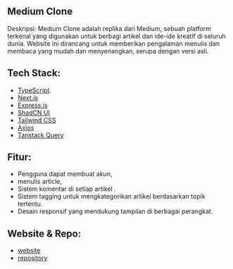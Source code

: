 ## Medium Clone

Deskripsi: Medium Clone adalah replika dari Medium, sebuah platform terkenal yang digunakan untuk berbagi artikel dan ide-ide kreatif di seluruh dunia. Website ini dirancang untuk memberikan pengalaman menulis dan membaca yang mudah dan menyenangkan, serupa dengan versi asli.

## Tech Stack:

- [TypeScript](https://www.typescriptlang.org/docs/).
- [Next.js](https://nextjs.org/docs)
- [Express.js](https://expressjs.com/en/starter/installing.html)
- [ShadCN UI](https://shadcn.dev/docs)
- [Tailwind CSS](https://tailwindcss.com/docs)
- [Axios](https://axios-http.com/docs/intro)
- [Tanstack Query](https://tanstack.com/query/v4/docs/overview)

## Fitur:

- Pengguna dapat membuat akun,
- menulis article,
- Sistem komentar di setiap artikel .
- Sistem tagging untuk mengkategorikan artikel berdasarkan topik tertentu.
- Desain responsif yang mendukung tampilan di berbagai perangkat.

## Website & Repo:

- [website](https://medium-clone-eta-smoky.vercel.app/)
- [repository](https://github.com/konoham/MEDIUM-CLONE)
